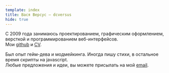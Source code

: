 ```yaml
---
template: index
title: Вася Версус — dcversus
hide: true
---
```


С 2009 года занимаюсь проектированием, графическим оформлением, версткой и программированием веб-интерфейсов. <br>Мои [github](//github.com/dcversus) и [CV](//github.com/dcversus/CV).

Был опыт гейм-дева и модмейкинга. Иногда пишу стихи, в остальное время скрипты на javascript. <br>Любые предложения и идеи, вы можете присылать на мой [email](mailto:dcversus@gmail.com).